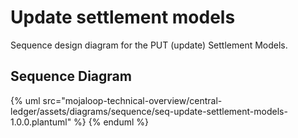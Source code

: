# Update settlement models

Sequence design diagram for the PUT (update) Settlement Models.

## Sequence Diagram

{% uml src="mojaloop-technical-overview/central-ledger/assets/diagrams/sequence/seq-update-settlement-models-1.0.0.plantuml" %}
{% enduml %}